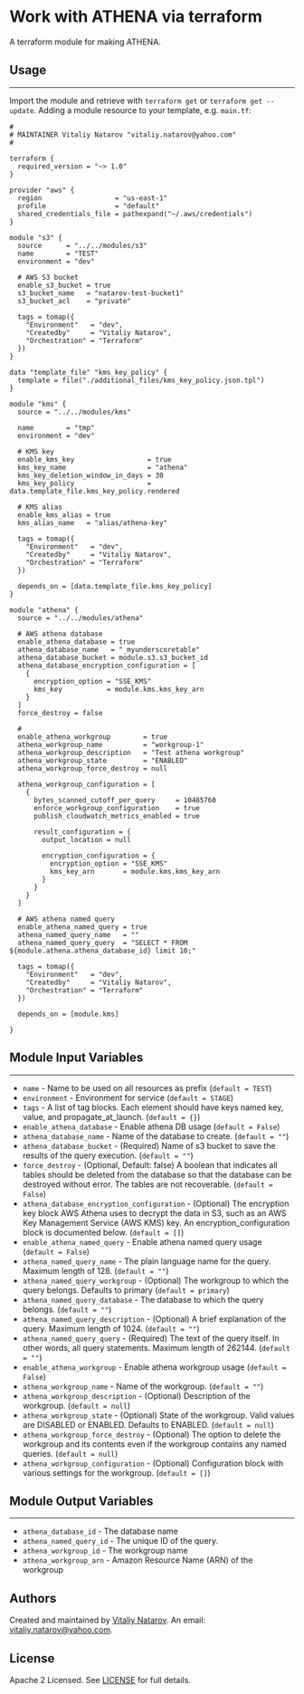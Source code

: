 # Work with ATHENA via terraform

A terraform module for making ATHENA.


## Usage
----------------------
Import the module and retrieve with ```terraform get``` or ```terraform get --update```. Adding a module resource to your template, e.g. `main.tf`:

```
#
# MAINTAINER Vitaliy Natarov "vitaliy.natarov@yahoo.com"
#

terraform {
  required_version = "~> 1.0"
}

provider "aws" {
  region                  = "us-east-1"
  profile                 = "default"
  shared_credentials_file = pathexpand("~/.aws/credentials")
}

module "s3" {
  source      = "../../modules/s3"
  name        = "TEST"
  environment = "dev"

  # AWS S3 bucket
  enable_s3_bucket = true
  s3_bucket_name   = "natarov-test-bucket1"
  s3_bucket_acl    = "private"

  tags = tomap({
    "Environment"   = "dev",
    "Createdby"     = "Vitaliy Natarov",
    "Orchestration" = "Terraform"
  })
}

data "template_file" "kms_key_policy" {
  template = file("./additional_files/kms_key_policy.json.tpl")
}

module "kms" {
  source = "../../modules/kms"

  name        = "tmp"
  environment = "dev"

  # KMS key
  enable_kms_key                  = true
  kms_key_name                    = "athena"
  kms_key_deletion_window_in_days = 30
  kms_key_policy                  = data.template_file.kms_key_policy.rendered

  # KMS alias
  enable_kms_alias = true
  kms_alias_name   = "alias/athena-key"

  tags = tomap({
    "Environment"   = "dev",
    "Createdby"     = "Vitaliy Natarov",
    "Orchestration" = "Terraform"
  })

  depends_on = [data.template_file.kms_key_policy]
}

module "athena" {
  source = "../../modules/athena"

  # AWS athena database
  enable_athena_database = true
  athena_database_name   = "_myunderscoretable"
  athena_database_bucket = module.s3.s3_bucket_id
  athena_database_encryption_configuration = [
    {
      encryption_option = "SSE_KMS"
      kms_key           = module.kms.kms_key_arn
    }
  ]
  force_destroy = false

  # 
  enable_athena_workgroup        = true
  athena_workgroup_name          = "workgroup-1"
  athena_workgroup_description   = "Test athena workgroup"
  athena_workgroup_state         = "ENABLED"
  athena_workgroup_force_destroy = null

  athena_workgroup_configuration = [
    {
      bytes_scanned_cutoff_per_query     = 10485760
      enforce_workgroup_configuration    = true
      publish_cloudwatch_metrics_enabled = true

      result_configuration = {
        output_location = null

        encryption_configuration = {
          encryption_option = "SSE_KMS"
          kms_key_arn       = module.kms.kms_key_arn
        }
      }
    }
  ]

  # AWS athena named query
  enable_athena_named_query = true
  athena_named_query_name   = ""
  athena_named_query_query  = "SELECT * FROM ${module.athena.athena_database_id} limit 10;"

  tags = tomap({
    "Environment"   = "dev",
    "Createdby"     = "Vitaliy Natarov",
    "Orchestration" = "Terraform"
  })

  depends_on = [module.kms]

}
```

## Module Input Variables
----------------------
- `name` - Name to be used on all resources as prefix (`default = TEST`)
- `environment` - Environment for service (`default = STAGE`)
- `tags` - A list of tag blocks. Each element should have keys named key, value, and propagate_at_launch. (`default = {}`)
- `enable_athena_database` - Enable athena DB usage (`default = False`)
- `athena_database_name` - Name of the database to create. (`default = ""`)
- `athena_database_bucket` - (Required) Name of s3 bucket to save the results of the query execution. (`default = ""`)
- `force_destroy` - (Optional, Default: false) A boolean that indicates all tables should be deleted from the database so that the database can be destroyed without error. The tables are not recoverable. (`default = False`)
- `athena_database_encryption_configuration` - (Optional) The encryption key block AWS Athena uses to decrypt the data in S3, such as an AWS Key Management Service (AWS KMS) key. An encryption_configuration block is documented below. (`default = []`)
- `enable_athena_named_query` - Enable athena named query usage (`default = False`)
- `athena_named_query_name` - The plain language name for the query. Maximum length of 128. (`default = ""`)
- `athena_named_query_workgroup` - (Optional) The workgroup to which the query belongs. Defaults to primary (`default = primary`)
- `athena_named_query_database` - The database to which the query belongs. (`default = ""`)
- `athena_named_query_description` - (Optional) A brief explanation of the query. Maximum length of 1024. (`default = ""`)
- `athena_named_query_query` - (Required) The text of the query itself. In other words, all query statements. Maximum length of 262144. (`default = ""`)
- `enable_athena_workgroup` - Enable athena workgroup usage (`default = False`)
- `athena_workgroup_name` - Name of the workgroup. (`default = ""`)
- `athena_workgroup_description` - (Optional) Description of the workgroup. (`default = null`)
- `athena_workgroup_state` - (Optional) State of the workgroup. Valid values are DISABLED or ENABLED. Defaults to ENABLED. (`default = null`)
- `athena_workgroup_force_destroy` - (Optional) The option to delete the workgroup and its contents even if the workgroup contains any named queries. (`default = null`)
- `athena_workgroup_configuration` - (Optional) Configuration block with various settings for the workgroup. (`default = []`)

## Module Output Variables
----------------------
- `athena_database_id` - The database name
- `athena_named_query_id` - The unique ID of the query.
- `athena_workgroup_id` - The workgroup name
- `athena_workgroup_arn` - Amazon Resource Name (ARN) of the workgroup


## Authors

Created and maintained by [Vitaliy Natarov](https://github.com/SebastianUA). An email: [vitaliy.natarov@yahoo.com](vitaliy.natarov@yahoo.com).

## License

Apache 2 Licensed. See [LICENSE](https://github.com/SebastianUA/terraform/blob/master/LICENSE) for full details.
